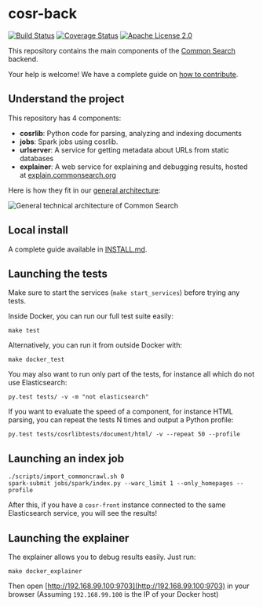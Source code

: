 # cosr-back

[![Build Status](https://travis-ci.org/commonsearch/cosr-back.svg?branch=master)](https://travis-ci.org/commonsearch/cosr-back) [![Coverage Status](https://coveralls.io/repos/github/commonsearch/cosr-back/badge.svg?branch=master)](https://coveralls.io/github/commonsearch/cosr-back?branch=master) [![Apache License 2.0](https://img.shields.io/github/license/commonsearch/cosr-back.svg)](LICENSE)

This repository contains the main components of the [Common Search](https://about.commonsearch.org) backend.

Your help is welcome! We have a complete guide on [how to contribute](CONTRIBUTING.md).

## Understand the project

This repository has 4 components:

 - **cosrlib**: Python code for parsing, analyzing and indexing documents
 - **jobs**: Spark jobs using cosrlib.
 - **urlserver**: A service for getting metadata about URLs from static databases
 - **explainer**: A web service for explaining and debugging results, hosted at [explain.commonsearch.org](https://explain.commonsearch.org/)

Here is how they fit in our [general architecture](https://about.commonsearch.org/developer/architecture):

![General technical architecture of Common Search](https://about.commonsearch.org/images/developer/architecture-2016-02.svg)


## Local install

A complete guide available in [INSTALL.md](INSTALL.md).


## Launching the tests

Make sure to start the services (`make start_services`) before trying any tests.

Inside Docker, you can run our full test suite easily:

```
make test
```

Alternatively, you can run it from outside Docker with:

```
make docker_test
```

You may also want to run only part of the tests, for instance all which do not use Elasticsearch:

```
py.test tests/ -v -m "not elasticsearch"
```

If you want to evaluate the speed of a component, for instance HTML parsing, you can repeat the tests N times and output a Python profile:

```
py.test tests/cosrlibtests/document/html/ -v --repeat 50 --profile
```


## Launching an index job

```
./scripts/import_commoncrawl.sh 0
spark-submit jobs/spark/index.py --warc_limit 1 --only_homepages --profile
```

After this, if you have a `cosr-front` instance connected to the same Elasticsearch service, you will see the results!


## Launching the explainer

The explainer allows you to debug results easily. Just run:

```
make docker_explainer
```

Then open [http://192.168.99.100:9703](http://192.168.99.100:9703) in your browser (Assuming `192.168.99.100` is the IP of your Docker host)

